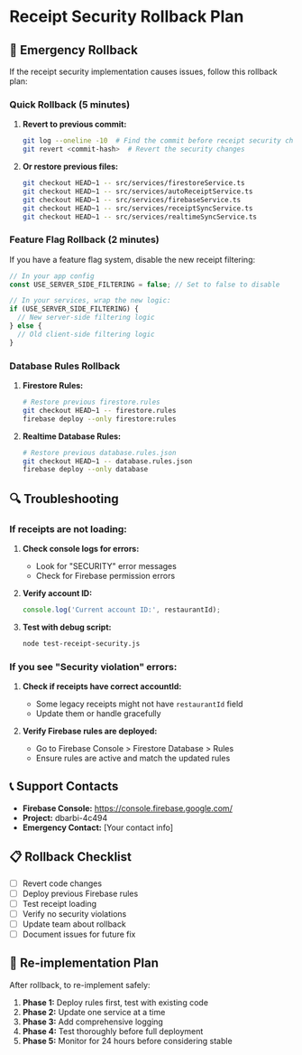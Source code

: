 # Receipt Security Rollback Plan

## 🚨 Emergency Rollback

If the receipt security implementation causes issues, follow this rollback plan:

### Quick Rollback (5 minutes)

1. **Revert to previous commit:**
   ```bash
   git log --oneline -10  # Find the commit before receipt security changes
   git revert <commit-hash>  # Revert the security changes
   ```

2. **Or restore previous files:**
   ```bash
   git checkout HEAD~1 -- src/services/firestoreService.ts
   git checkout HEAD~1 -- src/services/autoReceiptService.ts
   git checkout HEAD~1 -- src/services/firebaseService.ts
   git checkout HEAD~1 -- src/services/receiptSyncService.ts
   git checkout HEAD~1 -- src/services/realtimeSyncService.ts
   ```

### Feature Flag Rollback (2 minutes)

If you have a feature flag system, disable the new receipt filtering:

```typescript
// In your app config
const USE_SERVER_SIDE_FILTERING = false; // Set to false to disable

// In your services, wrap the new logic:
if (USE_SERVER_SIDE_FILTERING) {
  // New server-side filtering logic
} else {
  // Old client-side filtering logic
}
```

### Database Rules Rollback

1. **Firestore Rules:**
   ```bash
   # Restore previous firestore.rules
   git checkout HEAD~1 -- firestore.rules
   firebase deploy --only firestore:rules
   ```

2. **Realtime Database Rules:**
   ```bash
   # Restore previous database.rules.json
   git checkout HEAD~1 -- database.rules.json
   firebase deploy --only database
   ```

## 🔍 Troubleshooting

### If receipts are not loading:

1. **Check console logs for errors:**
   - Look for "SECURITY" error messages
   - Check for Firebase permission errors

2. **Verify account ID:**
   ```javascript
   console.log('Current account ID:', restaurantId);
   ```

3. **Test with debug script:**
   ```bash
   node test-receipt-security.js
   ```

### If you see "Security violation" errors:

1. **Check if receipts have correct accountId:**
   - Some legacy receipts might not have `restaurantId` field
   - Update them or handle gracefully

2. **Verify Firebase rules are deployed:**
   - Go to Firebase Console > Firestore Database > Rules
   - Ensure rules are active and match the updated rules

## 📞 Support Contacts

- **Firebase Console:** https://console.firebase.google.com/
- **Project:** dbarbi-4c494
- **Emergency Contact:** [Your contact info]

## 📋 Rollback Checklist

- [ ] Revert code changes
- [ ] Deploy previous Firebase rules
- [ ] Test receipt loading
- [ ] Verify no security violations
- [ ] Update team about rollback
- [ ] Document issues for future fix

## 🔄 Re-implementation Plan

After rollback, to re-implement safely:

1. **Phase 1:** Deploy rules first, test with existing code
2. **Phase 2:** Update one service at a time
3. **Phase 3:** Add comprehensive logging
4. **Phase 4:** Test thoroughly before full deployment
5. **Phase 5:** Monitor for 24 hours before considering stable























